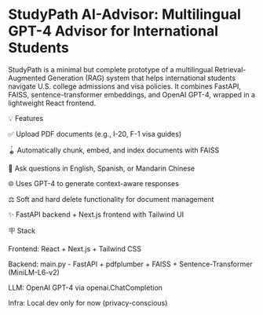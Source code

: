 # StudyPath AI-Advisor: Multilingual GPT-4 Advisor for International Students

StudyPath is a minimal but complete prototype of a multilingual Retrieval-Augmented Generation (RAG) system that helps international students navigate U.S. college admissions and visa policies. It combines FastAPI, FAISS, sentence-transformer embeddings, and OpenAI GPT-4, wrapped in a lightweight React frontend.

💡 Features

✅ Upload PDF documents (e.g., I-20, F-1 visa guides)

🪀 Automatically chunk, embed, and index documents with FAISS

🧠 Ask questions in English, Spanish, or Mandarin Chinese

🌐 Uses GPT-4 to generate context-aware responses

⚖️ Soft and hard delete functionality for document management

✨ FastAPI backend + Next.js frontend with Tailwind UI

🪧 Stack

Frontend: React + Next.js + Tailwind CSS

Backend: main.py - FastAPI + pdfplumber + FAISS + Sentence-Transformer (MiniLM-L6-v2)

LLM: OpenAI GPT-4 via openai.ChatCompletion

Infra: Local dev only for now (privacy-conscious)

